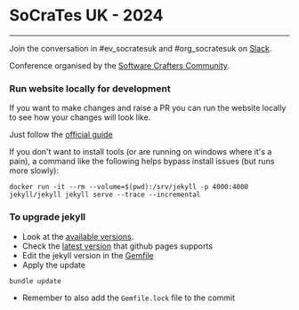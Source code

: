 # SoCraTes UK - 2024
--------------------

Join the conversation in #ev_socratesuk and #org_socratesuk on [Slack](http://slack.softwarecrafters.org/).

Conference organised by the [Software Crafters Community](https://www.softwarecrafters.org/).


### Run website locally for development

If you want to make changes and raise a PR you can run
the website locally to see how your changes will look like.

Just follow the [official guide](https://help.github.com/articles/setting-up-your-github-pages-site-locally-with-jekyll/)

If you don't want to install tools (or are running on windows where it's a pain), a command like the following helps bypass install issues (but runs more slowly):
```
docker run -it --rm --volume=$(pwd):/srv/jekyll -p 4000:4000 jekyll/jekyll jekyll serve --trace --incremental
```

### To upgrade jekyll

- Look at the [available versions](https://jekyllrb.com/news/releases/).
- Check the [latest version](https://pages.github.com/versions/) that github pages supports
- Edit the jekyll version in the [Gemfile](Gemfile)
- Apply the update
```
bundle update
```
- Remember to also add the `Gemfile.lock` file to the commit
